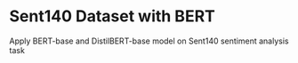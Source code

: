 # Sent140 Dataset with BERT
Apply BERT-base and DistilBERT-base model on Sent140 sentiment analysis task
